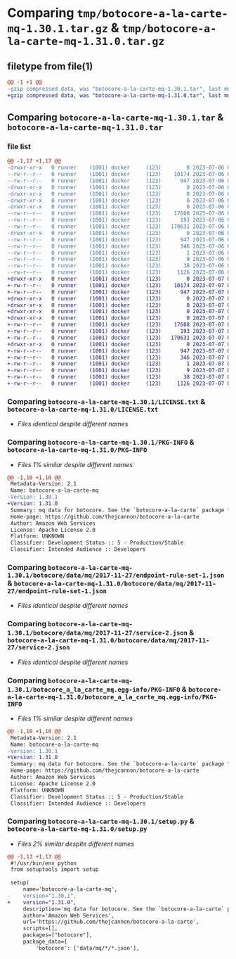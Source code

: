 # Comparing `tmp/botocore-a-la-carte-mq-1.30.1.tar.gz` & `tmp/botocore-a-la-carte-mq-1.31.0.tar.gz`

## filetype from file(1)

```diff
@@ -1 +1 @@
-gzip compressed data, was "botocore-a-la-carte-mq-1.30.1.tar", last modified: Thu Jul  6 01:45:12 2023, max compression
+gzip compressed data, was "botocore-a-la-carte-mq-1.31.0.tar", last modified: Fri Jul  7 01:44:04 2023, max compression
```

## Comparing `botocore-a-la-carte-mq-1.30.1.tar` & `botocore-a-la-carte-mq-1.31.0.tar`

### file list

```diff
@@ -1,17 +1,17 @@
-drwxr-xr-x   0 runner    (1001) docker     (123)        0 2023-07-06 01:45:12.850924 botocore-a-la-carte-mq-1.30.1/
--rw-r--r--   0 runner    (1001) docker     (123)    10174 2023-07-06 01:45:12.000000 botocore-a-la-carte-mq-1.30.1/LICENSE.txt
--rw-r--r--   0 runner    (1001) docker     (123)      947 2023-07-06 01:45:12.850924 botocore-a-la-carte-mq-1.30.1/PKG-INFO
-drwxr-xr-x   0 runner    (1001) docker     (123)        0 2023-07-06 01:45:12.850924 botocore-a-la-carte-mq-1.30.1/botocore/
-drwxr-xr-x   0 runner    (1001) docker     (123)        0 2023-07-06 01:45:12.850924 botocore-a-la-carte-mq-1.30.1/botocore/data/
-drwxr-xr-x   0 runner    (1001) docker     (123)        0 2023-07-06 01:45:12.850924 botocore-a-la-carte-mq-1.30.1/botocore/data/mq/
-drwxr-xr-x   0 runner    (1001) docker     (123)        0 2023-07-06 01:45:12.850924 botocore-a-la-carte-mq-1.30.1/botocore/data/mq/2017-11-27/
--rw-r--r--   0 runner    (1001) docker     (123)    17608 2023-07-06 01:44:40.000000 botocore-a-la-carte-mq-1.30.1/botocore/data/mq/2017-11-27/endpoint-rule-set-1.json
--rw-r--r--   0 runner    (1001) docker     (123)      193 2023-07-06 01:44:40.000000 botocore-a-la-carte-mq-1.30.1/botocore/data/mq/2017-11-27/paginators-1.json
--rw-r--r--   0 runner    (1001) docker     (123)   170631 2023-07-06 01:44:40.000000 botocore-a-la-carte-mq-1.30.1/botocore/data/mq/2017-11-27/service-2.json
-drwxr-xr-x   0 runner    (1001) docker     (123)        0 2023-07-06 01:45:12.850924 botocore-a-la-carte-mq-1.30.1/botocore_a_la_carte_mq.egg-info/
--rw-r--r--   0 runner    (1001) docker     (123)      947 2023-07-06 01:45:12.000000 botocore-a-la-carte-mq-1.30.1/botocore_a_la_carte_mq.egg-info/PKG-INFO
--rw-r--r--   0 runner    (1001) docker     (123)      346 2023-07-06 01:45:12.000000 botocore-a-la-carte-mq-1.30.1/botocore_a_la_carte_mq.egg-info/SOURCES.txt
--rw-r--r--   0 runner    (1001) docker     (123)        1 2023-07-06 01:45:12.000000 botocore-a-la-carte-mq-1.30.1/botocore_a_la_carte_mq.egg-info/dependency_links.txt
--rw-r--r--   0 runner    (1001) docker     (123)        9 2023-07-06 01:45:12.000000 botocore-a-la-carte-mq-1.30.1/botocore_a_la_carte_mq.egg-info/top_level.txt
--rw-r--r--   0 runner    (1001) docker     (123)       38 2023-07-06 01:45:12.850924 botocore-a-la-carte-mq-1.30.1/setup.cfg
--rw-r--r--   0 runner    (1001) docker     (123)     1126 2023-07-06 01:45:12.000000 botocore-a-la-carte-mq-1.30.1/setup.py
+drwxr-xr-x   0 runner    (1001) docker     (123)        0 2023-07-07 01:44:04.283449 botocore-a-la-carte-mq-1.31.0/
+-rw-r--r--   0 runner    (1001) docker     (123)    10174 2023-07-07 01:44:04.000000 botocore-a-la-carte-mq-1.31.0/LICENSE.txt
+-rw-r--r--   0 runner    (1001) docker     (123)      947 2023-07-07 01:44:04.283449 botocore-a-la-carte-mq-1.31.0/PKG-INFO
+drwxr-xr-x   0 runner    (1001) docker     (123)        0 2023-07-07 01:44:04.279448 botocore-a-la-carte-mq-1.31.0/botocore/
+drwxr-xr-x   0 runner    (1001) docker     (123)        0 2023-07-07 01:44:04.279448 botocore-a-la-carte-mq-1.31.0/botocore/data/
+drwxr-xr-x   0 runner    (1001) docker     (123)        0 2023-07-07 01:44:04.279448 botocore-a-la-carte-mq-1.31.0/botocore/data/mq/
+drwxr-xr-x   0 runner    (1001) docker     (123)        0 2023-07-07 01:44:04.279448 botocore-a-la-carte-mq-1.31.0/botocore/data/mq/2017-11-27/
+-rw-r--r--   0 runner    (1001) docker     (123)    17608 2023-07-07 01:43:28.000000 botocore-a-la-carte-mq-1.31.0/botocore/data/mq/2017-11-27/endpoint-rule-set-1.json
+-rw-r--r--   0 runner    (1001) docker     (123)      193 2023-07-07 01:43:28.000000 botocore-a-la-carte-mq-1.31.0/botocore/data/mq/2017-11-27/paginators-1.json
+-rw-r--r--   0 runner    (1001) docker     (123)   170631 2023-07-07 01:43:28.000000 botocore-a-la-carte-mq-1.31.0/botocore/data/mq/2017-11-27/service-2.json
+drwxr-xr-x   0 runner    (1001) docker     (123)        0 2023-07-07 01:44:04.283449 botocore-a-la-carte-mq-1.31.0/botocore_a_la_carte_mq.egg-info/
+-rw-r--r--   0 runner    (1001) docker     (123)      947 2023-07-07 01:44:04.000000 botocore-a-la-carte-mq-1.31.0/botocore_a_la_carte_mq.egg-info/PKG-INFO
+-rw-r--r--   0 runner    (1001) docker     (123)      346 2023-07-07 01:44:04.000000 botocore-a-la-carte-mq-1.31.0/botocore_a_la_carte_mq.egg-info/SOURCES.txt
+-rw-r--r--   0 runner    (1001) docker     (123)        1 2023-07-07 01:44:04.000000 botocore-a-la-carte-mq-1.31.0/botocore_a_la_carte_mq.egg-info/dependency_links.txt
+-rw-r--r--   0 runner    (1001) docker     (123)        9 2023-07-07 01:44:04.000000 botocore-a-la-carte-mq-1.31.0/botocore_a_la_carte_mq.egg-info/top_level.txt
+-rw-r--r--   0 runner    (1001) docker     (123)       38 2023-07-07 01:44:04.283449 botocore-a-la-carte-mq-1.31.0/setup.cfg
+-rw-r--r--   0 runner    (1001) docker     (123)     1126 2023-07-07 01:44:04.000000 botocore-a-la-carte-mq-1.31.0/setup.py
```

### Comparing `botocore-a-la-carte-mq-1.30.1/LICENSE.txt` & `botocore-a-la-carte-mq-1.31.0/LICENSE.txt`

 * *Files identical despite different names*

### Comparing `botocore-a-la-carte-mq-1.30.1/PKG-INFO` & `botocore-a-la-carte-mq-1.31.0/PKG-INFO`

 * *Files 1% similar despite different names*

```diff
@@ -1,10 +1,10 @@
 Metadata-Version: 2.1
 Name: botocore-a-la-carte-mq
-Version: 1.30.1
+Version: 1.31.0
 Summary: mq data for botocore. See the `botocore-a-la-carte` package for more info.
 Home-page: https://github.com/thejcannon/botocore-a-la-carte
 Author: Amazon Web Services
 License: Apache License 2.0
 Platform: UNKNOWN
 Classifier: Development Status :: 5 - Production/Stable
 Classifier: Intended Audience :: Developers
```

### Comparing `botocore-a-la-carte-mq-1.30.1/botocore/data/mq/2017-11-27/endpoint-rule-set-1.json` & `botocore-a-la-carte-mq-1.31.0/botocore/data/mq/2017-11-27/endpoint-rule-set-1.json`

 * *Files identical despite different names*

### Comparing `botocore-a-la-carte-mq-1.30.1/botocore/data/mq/2017-11-27/service-2.json` & `botocore-a-la-carte-mq-1.31.0/botocore/data/mq/2017-11-27/service-2.json`

 * *Files identical despite different names*

### Comparing `botocore-a-la-carte-mq-1.30.1/botocore_a_la_carte_mq.egg-info/PKG-INFO` & `botocore-a-la-carte-mq-1.31.0/botocore_a_la_carte_mq.egg-info/PKG-INFO`

 * *Files 1% similar despite different names*

```diff
@@ -1,10 +1,10 @@
 Metadata-Version: 2.1
 Name: botocore-a-la-carte-mq
-Version: 1.30.1
+Version: 1.31.0
 Summary: mq data for botocore. See the `botocore-a-la-carte` package for more info.
 Home-page: https://github.com/thejcannon/botocore-a-la-carte
 Author: Amazon Web Services
 License: Apache License 2.0
 Platform: UNKNOWN
 Classifier: Development Status :: 5 - Production/Stable
 Classifier: Intended Audience :: Developers
```

### Comparing `botocore-a-la-carte-mq-1.30.1/setup.py` & `botocore-a-la-carte-mq-1.31.0/setup.py`

 * *Files 2% similar despite different names*

```diff
@@ -1,13 +1,13 @@
 #!/usr/bin/env python
 from setuptools import setup
 
 setup(
     name='botocore-a-la-carte-mq',
-    version="1.30.1",
+    version="1.31.0",
     description='mq data for botocore. See the `botocore-a-la-carte` package for more info.',
     author='Amazon Web Services',
     url='https://github.com/thejcannon/botocore-a-la-carte',
     scripts=[],
     packages=["botocore"],
     package_data={
         'botocore': ['data/mq/*/*.json'],
```

